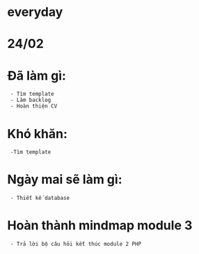 # everyday
# 24/02
# Đã làm gì:
     - Tìm template
     - Làm backlog
     - Hoàn thiện CV
# Khó khăn:
     -Tìm template
# Ngày mai sẽ làm gì:
     - Thiết kế database
# Hoàn thành mindmap module 3
     - Trả lời bộ câu hỏi kết thúc module 2 PHP
